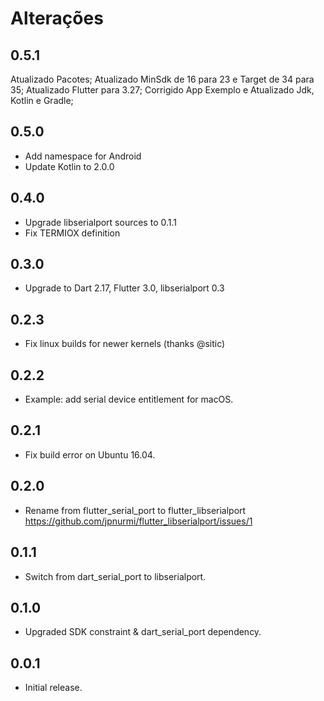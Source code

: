 # Alterações

## 0.5.1

Atualizado Pacotes;
Atualizado MinSdk de 16 para 23 e Target de 34 para 35;
Atualizado Flutter para 3.27;
Corrigido App Exemplo e Atualizado Jdk, Kotlin e Gradle;

## 0.5.0

* Add namespace for Android
* Update Kotlin to 2.0.0

## 0.4.0

* Upgrade libserialport sources to 0.1.1
* Fix TERMIOX definition

## 0.3.0

* Upgrade to Dart 2.17, Flutter 3.0, libserialport 0.3

## 0.2.3

* Fix linux builds for newer kernels (thanks @sitic)

## 0.2.2

* Example: add serial device entitlement for macOS.

## 0.2.1

* Fix build error on Ubuntu 16.04.

## 0.2.0

* Rename from flutter_serial_port to flutter_libserialport
  <https://github.com/jpnurmi/flutter_libserialport/issues/1>

## 0.1.1

* Switch from dart_serial_port to libserialport.

## 0.1.0

* Upgraded SDK constraint & dart_serial_port dependency.

## 0.0.1

* Initial release.

